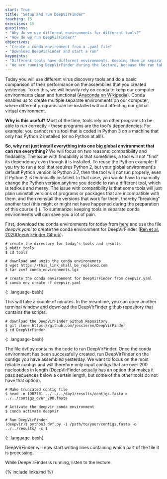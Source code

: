```yaml
---
start: True
title: "Setup and run DeepVirFinder"
teaching: 15
exercises: 15
questions: 
- "Why do we use different environments for different tools?"
- "How do we run DeepVirFinder?" 
objectives:
- "Create a conda environment from a .yaml file"
- "Download DeepVirFinder and start a run"
keypoints:
- "Different tools have different environments. Keeping them in separate environments makes runs reproducible and prevents a variety of problems."
- "We are running DeepVirFinder during the lecture, because the run takes ~50 minutes."
---
```


Today you will use different virus discovery tools and do a basic comparison of their performance on the assemblies that you created yesterday. To do this, we will heavily rely on conda to keep our computer environments clean and functional ([Anaconda on Wikipedia](https://anaconda.org/)). Conda enables us to create multiple separate environments on our computer, where different programs can be installed without affecting our global virtual environment. 

**Why is this useful?** Most of the time, tools rely on other programs to be able to run correctly - these programs are the tool's dependencies. For example: you cannot run a tool that is coded in Python 3 on a machine that only has Python 2 installed (or no Python at all!). 

**So, why not just install everything into one big global environment that can run everything?** We will focus on two reasons: compatibility and findability. The issue with findability is that sometimes, a tool will not "find" its dependency even though it is installed. To reuse the Python example: If you try to run a tool that requires Python 2, but your global environment's default Python version is Python 3.7, then the tool will not run properly, even if Python 2 is technically installed. In that case, you would have to manually change the Python version anytime you decide to run a different tool, which is tedious and messy. The issue with compatibility is that some tools will just plain uninstall versions of programs or packages that are incompatible with them, and then reinstall the versions that work for them, thereby "breaking" another tool (this might or might not have happened during the preparation of this course ;) ). To summarize: keeping tools in separate conda environments will can save you a lot of pain.

First, download the conda environments for today from [here](https://this_link_shall_be_replaced.com) and use the file *deepvir.yaml* to create the conda environment for DeepVirFinder ([Ren et al. 2020](https://link.springer.com/article/10.1007/s40484-019-0187-4)[DeepVirFinder Github](https://github.com/jessieren/DeepVirFinder)).

~~~
# create the directory for today's tools and results
$ mkdir tools
$ cd tools

# download and unzip the conda environemnts
$ wget https://this_link_shall_be_replaced.com
$ tar zxvf conda_environments.tgz

# create the conda environment for DeepVirFinder from deepvir.yaml
$ conda env create -f deepvir.yaml
~~~
{: .language-bash}


This will take a couple of minutes. In the meantime, you can open another terminal window and download the DeepVirFinder github repository that contains the scripts.

~~~
# download the DeepVirFinder Github Repository
$ git clone https://github.com/jessieren/DeepVirFinder
$ cd DeepVirFinder
~~~
{: .language-bash}

The file dvf.py contains the code to run DeepVirFinder. Once the conda environment has been successfully created, run DeepVirFinder on the contigs you have assembled yesterday. We want to focus on the most reliable contigs and will therefore only input contigs that are over 200 nucleotides in length (DeepVirFinder actually has an option that makes it pass sequences below a certain length, but some of the other tools do not have that option).

~~~
# Make truncated contig file
$ head -n 1987781 ../../../day1/results/contigs.fasta > ../../contigs_over_200.fasta

# Activate the deepvir conda environment
$ conda activate deepvir

# Run DeepVirFinder
(deepvir)$ python3 dvf.py -i /path/to/your/contigs.fasta -o ../../results/ -c 1
~~~
{: .language-bash}


DeepVirFinder will now start writing lines containing which part of the file it is processing.

While DeepVirFinder is running, listen to the lecture.


{% include links.md %}

